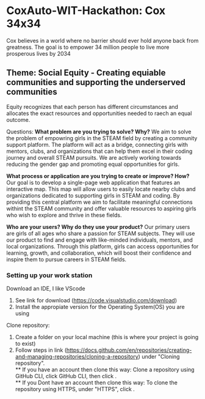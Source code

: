 # CoxAuto-WIT-Hackathon: Cox 34x34

Cox believes in a world where no barrier should ever hold anyone back from greatness. The goal is to empower 34 million people to live more prosperous lives by 2034

## Theme: Social Equity - Creating equiable communities and supporting the underserved communities 

Equity recognizes that each person has different circumstances and allocates the exact resources and opportunities needed to raech an equal outcome.

Questions:
**What problem are you trying to solve? Why?**
 We aim to solve the problem of empowring girls in the STEAM field by creating a community support platform. The platform will act as a bridge, connecting girls with mentors, clubs, and organizations that can help them excel in their coding journey and overall STEAM pursuits. We are actively working towards reducing the gender gap and promoting equal opportunities for girls.
 
**What process or application are you trying to create or improve? How?**
 Our goal is to develop a single-page web application that features an interactive map. This map will allow users to easily locate nearby clubs and organizations dedicated to supporting girls in STEAM and coding. By providing this central platform we aim to facilitate meaningful connections withint the STEAM community and offer valuable resources to aspiring girls who wish to explore and thrive in these fields. 

**Who are your users? Why do they use your product?**
 Our primary users are girls of all ages who share a passion for STEAM subjects. They will use our product to find and engage with like-minded individuals, mentors, and local organizations. Through this platform, girls can access opportunities for learning, growth, and collaboration, which will boost their confidence and inspire them to pursue careers in STEAM fields.
 
### Setting up your work station

Download an IDE, I like VScode

1. See link for download (https://code.visualstudio.com/download)
2. Install the appropiate version for the Operating System(OS) you are using

Clone repository:

1. Create a folder on your local machine (this is where your project is going to exist)
2. Follow steps in link (https://docs.github.com/en/repositories/creating-and-managing-repositories/cloning-a-repository) under "Cloning repository". <br>
  ** If you have an account then clone this way: Clone a repository using GitHub CLI, click GitHub CLI, then click . <br>
  ** If you Dont have an account then clone this way: To clone the repository using HTTPS, under "HTTPS", click .

